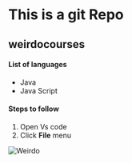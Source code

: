 # This is a git Repo

## weirdocourses


#### List of languages
- Java
- Java Script


#### Steps to follow
1. Open Vs code
2. Click **File** menu




![Weirdo](https://qph.cf2.quoracdn.net/main-qimg-c67121ca18aa4d208a0faa205b653520)
